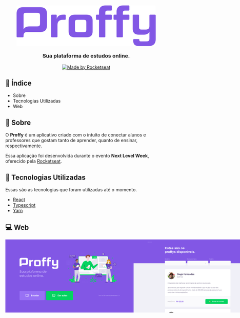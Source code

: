 <h3 align="center">
  <img src="./.github/logo.png" alt="Proffy">

  Sua plataforma de estudos online.
</h3>

<p align="center">
  <a href="https://rocketseat.com.br">
    <img alt="Made by Rocketseat" src="https://img.shields.io/badge/made%20by-Rocketseat-7519C1">
  </a>
</p>

## :pushpin: Índice

- Sobre
- Tecnologias Utilizadas
- Web

## :bookmark: Sobre

O **Proffy** é um aplicativo criado com o intuíto de conectar alunos e professores que gostam tanto de aprender, quanto de ensinar, respectivamente.

Essa aplicação foi desenvolvida durante o evento **Next Level Week**, oferecido pela [Rocketseat](https://www.rocketseat.com.br).

## :rocket: Tecnologias Utilizadas

Essas são as tecnologias que foram utilizadas até o momento.

- [React](https://reactjs.org/)
- [Typescript](https://www.typescriptlang.org/)
- [Yarn](https://classic.yarnpkg.com/)

## :computer: Web

<div style="display: flex; align-items: 'center'; justify-content: space-evenly">
  <img src="./.github/web-landing.png" width="400px">
  <img src="./.github/web-list.png"  width="400px">
</div>

